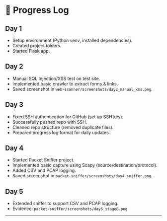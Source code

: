 
# 📅 Progress Log

## Day 1
- Setup environment (Python venv, installed dependencies).
- Created project folders.
- Started Flask app.

## Day 2
- Manual SQL Injection/XSS test on test site.
- Implemented basic crawler to extract forms & links.
- Saved screenshot in `web-scanner/screenshots/day2_manual_xss.png`.

## Day 3
- Fixed SSH authentication for GitHub (set up SSH key).
- Successfully pushed repo with SSH.
- Cleaned repo structure (removed duplicate files).
- Prepared progress log format for daily updates.

## Day 4
- Started Packet Sniffer project.
- Implemented basic capture using Scapy (source/destination/protocol).
- Added CSV and PCAP logging.
- Saved screenshot in `packet-sniffer/screenshots/day4_sniffer.png`.

## Day 5
- Extended sniffer to support CSV and PCAP logging.
- Evidence: `packet-sniffer/screenshots/day5_stageB.png`


---

